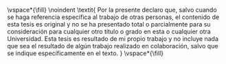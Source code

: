 <!-- This page is for an official declaration. -->

<!--# Declaración de autenticidad {.unnumbered}-->

\vspace*{\fill}
\noindent
\textit{
Por la presente declaro que, salvo cuando se haga referencia específica al trabajo de otras personas, el contenido de esta tesis es original y no se ha presentado total o parcialmente para su consideración para cualquier otro título o grado en esta o cualquier otra Universidad. Esta tesis es resultado de mi propio trabajo y no incluye nada que sea el resultado de algún trabajo realizado en colaboración, salvo que se indique específicamente en el texto. 
}
\vspace*{\fill}
